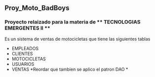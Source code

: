 ## Proy_Moto_BadBoys
### Proyecto relaizado para la materia de ** TECNOLOGIAS EMERGENTES II **
Es un sistema de ventas de motocicletas que tiene las siguientes tablas 
- EMPLEADOS
- CLIENTES
- MOTOCICLETAS
- USUARIOS
- VENTAS
*Reordar que tambien se aplico el patron DAO * 
  
